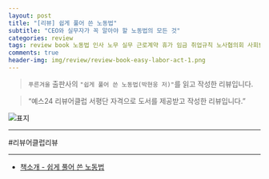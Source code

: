 ```yaml
---  
layout: post  
title: "[리뷰] 쉽게 풀어 쓴 노동법"  
subtitle: "CEO와 실무자가 꼭 알아야 할 노동법의 모든 것"  
categories: review  
tags: review book 노동법 인사 노무 실무 근로계약 휴가 임금 취업규칙 노사협의회 사회보험 재해 괴롭힘 비정규직 징계 퇴직   
comments: true  
header-img: img/review/review-book-easy-labor-act-1.png
---  
```

  
> `푸른겨울` 출판사의 `"쉽게 풀어 쓴 노동법(박현웅 저)"`를 읽고 작성한 리뷰입니다.  

> “예스24 리뷰어클럽 서평단 자격으로 도서를 제공받고 작성한 리뷰입니다.”  

![표지](https://theorydb.github.io/assets/img/review/review-book-easy-labor-act-1.png)  

---

>   



#리뷰어클럽리뷰

---

* [책소개 - 쉽게 풀어 쓴 노동법](https://www.yes24.com/product/goods/150777629)
